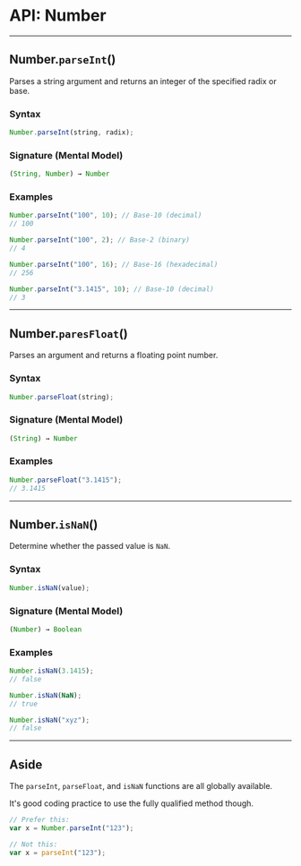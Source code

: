 # API: Number

-----
## Number.`parseInt`()
Parses a string argument and returns an integer of the specified radix or base.

### Syntax
```js
Number.parseInt(string, radix);
```

### Signature (Mental Model)
```js
(String, Number) → Number
```

### Examples
```js
Number.parseInt("100", 10); // Base-10 (decimal)
// 100

Number.parseInt("100", 2); // Base-2 (binary)
// 4

Number.parseInt("100", 16); // Base-16 (hexadecimal)
// 256

Number.parseInt("3.1415", 10); // Base-10 (decimal)
// 3
```

-----
## Number.`paresFloat`()
Parses an argument and returns a floating point number.

### Syntax
```js
Number.parseFloat(string);
```

### Signature (Mental Model)
```js
(String) → Number
```

### Examples
```js
Number.parseFloat("3.1415");
// 3.1415
```

-----
## Number.`isNaN`()
Determine whether the passed value is `NaN`.

### Syntax
```js
Number.isNaN(value);
```

### Signature (Mental Model)
```js
(Number) → Boolean
```

### Examples
```js
Number.isNaN(3.1415);
// false

Number.isNaN(NaN);
// true

Number.isNaN("xyz");
// false
```

-----
## Aside
The `parseInt`, `parseFloat`, and `isNaN` functions are all globally available.

It's good coding practice to use the fully qualified method though.
```js
// Prefer this:
var x = Number.parseInt("123");

// Not this:
var x = parseInt("123");
```